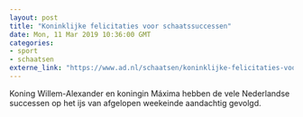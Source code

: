 ```yaml
---
layout: post
title: "Koninklijke felicitaties voor schaatssuccessen"
date: Mon, 11 Mar 2019 10:36:00 GMT
categories: 
- sport 
- schaatsen 
externe_link: "https://www.ad.nl/schaatsen/koninklijke-felicitaties-voor-schaatssuccessen~afa31c76/"
---
```


Koning Willem-Alexander en koningin Máxima hebben de vele Nederlandse successen op het ijs van afgelopen weekeinde aandachtig gevolgd.
